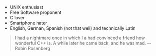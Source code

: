 - UNIX enthusiast
- Free Software proponent
- C lover
- Smartphone hater
- English, German, Spanish (not that well) and technically Latin

> I had a nightmare once in which I a had convinced a friend how wonderful C++ is. A while later he came back, and he was mad.
-- Robin Rosenberg
